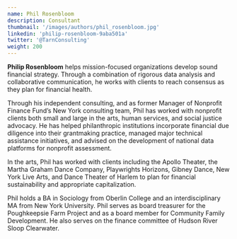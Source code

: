 ```yaml
---
name: Phil Rosenbloom
description: Consultant
thumbnail: '/images/authors/phil_rosenbloom.jpg'
linkedin: 'philip-rosenbloom-9aba501a'
twitter: '@TarnConsulting'
weight: 200
---
```

__Philip Rosenbloom__ helps mission-focused organizations develop sound financial strategy. Through a combination of rigorous data analysis and collaborative communication, he works with clients to reach consensus as they plan for financial health.

Through his independent consulting, and as former Manager of Nonprofit Finance Fund&rsquo;s New York consulting team, Phil has worked with nonprofit clients both small and large in the arts, human services, and social justice advocacy. He has helped philanthropic institutions incorporate financial due diligence into their grantmaking practice, managed major technical assistance initiatives, and advised on the development of national data platforms for nonprofit assessment.

In the arts, Phil has worked with clients including the Apollo Theater, the Martha Graham Dance Company, Playwrights Horizons, Gibney Dance, New York Live Arts, and Dance Theater of Harlem to plan for financial sustainability and appropriate capitalization.

Phil holds a BA in Sociology from Oberlin College and an interdisciplinary MA from New York University. Phil serves as board treasurer for the Poughkeepsie Farm Project and as a board member for Community Family Development.  He also serves on the finance committee of Hudson River Sloop Clearwater.